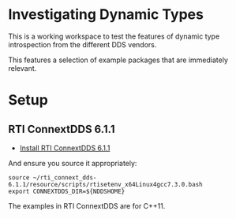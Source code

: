 # Investigating Dynamic Types

This is a working workspace to test the features of dynamic type introspection from the different DDS vendors.

This features a selection of example packages that are immediately relevant.

# Setup

## RTI ConnextDDS 6.1.1

- [Install RTI ConnextDDS 6.1.1](https://www.rti.com/free-trial/dds-files)

And ensure you source it appropriately:
```shell
source ~/rti_connext_dds-6.1.1/resource/scripts/rtisetenv_x64Linux4gcc7.3.0.bash
export CONNEXTDDS_DIR=${NDDSHOME}
```

The examples in RTI ConnextDDS are for C++11.
